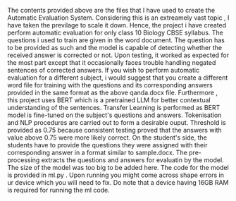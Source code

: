 The contents provided above are the files that I have used to create the Automatic Evaluation System. Considering this is an extreamely vast topic , I have taken the previlage to scale it down. Hence, the project i have created perform automatic evaluation for only class 10 Biology CBSE syllabus. The questions i used to train are given in the word document. The question has to be provided as such and the model is capable of detecting whether the received answer is corrected or not. Upon testing, it worked as expected for the most part except that it occasionally faces trouble handling negated sentences of corrected answers. If you wish to perform automatic evaluation for a different subject, i would suggest that you create a different word file for training with the questions and its corresponding answers provided in the same format as the above qanda.docx file. Furthermore , this project uses BERT which is a pretrained LLM for better contextual understanding of the sentences. Transfer Learning is performed as BERT model is fine-tuned on the subject's questions and answers. Tokenisation and NLP procedures are carried out to form a desirable ouput. Threshold is provided as 0.75 because consistent testing proved that the answers with value above 0.75 were more likely correct. 
On the student's side, the students have to provide the questions they were assigned with their corresponding answer in a format similar to sample.docx. The pre-processing extracts the questions and answers for evaluatin by the model. 
The size of the model was too big to be added here. The code for the model is provided in ml.py . Upon running you might come across shape errors in ur device which you will need to fix. Do note that a device having 16GB RAM is required for running the ml code.
